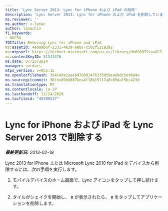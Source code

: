 ```yaml
---
title: 'Lync Server 2013: Lync for iPhone および iPad の削除'
description: 'Lync Server 2013: Lync for iPhone および iPad を削除しています。'
ms.reviewer: ''
ms.author: v-lanac
author: lanachin
f1.keywords:
- NOCSH
TOCTitle: Removing Lync for iPhone and iPad
ms:assetid: 4e0a9b6f-2331-4a39-aebc-c501f5219292
ms:mtpsurl: https://technet.microsoft.com/en-us/library/Hh690979(v=OCS.15)
ms:contentKeyID: 51541476
ms.date: 07/23/2014
manager: serdars
mtps_version: v=OCS.15
ms.openlocfilehash: 354c49a2aaebd780d1476335950ea6bdc5e9684e
ms.sourcegitcommit: 36fee89bb887bea4f18b19f17a8c69daf5bc423d
ms.translationtype: MT
ms.contentlocale: ja-JP
ms.lasthandoff: 11/24/2020
ms.locfileid: "49399237"
---
```

# <a name="removing-lync-for-iphone-and-ipad-in-lync-server-2013"></a>Lync for iPhone および iPad を Lync Server 2013 で削除する

<div data-xmlns="http://www.w3.org/1999/xhtml">

<div class="topic" data-xmlns="http://www.w3.org/1999/xhtml" data-msxsl="urn:schemas-microsoft-com:xslt" data-cs="https://msdn.microsoft.com/">

<div data-asp="https://msdn2.microsoft.com/asp">



</div>

<div id="mainSection">

<div id="mainBody">

<span> </span>

_**最終更新日:** 2013-02-19_

Lync 2013 for iPhone または Microsoft Lync 2010 for iPad をデバイスから削除するには、次の手順を実行します。

1.  モバイルデバイスのホーム画面で、Lync アイコンをタップして押し続けます。

2.  タイルがシェイクを開始し、 **x** が表示されたら、 **x** をタップしてアプリケーションを削除します。

</div>

<span> </span>

</div>

</div>

</div>

